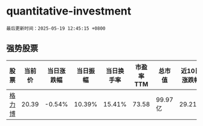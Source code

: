 # quantitative-investment

`最后更新时间：2025-05-19 12:45:15 +0800`

## 强势股票

|股票|当前价|当日涨跌幅|当日振幅|当日换手率|市盈率TTM|总市值|近10日涨跌幅|
|----|----|----|----|----|----|----|----|
|[格力博](https://xueqiu.com/S/SZ301260)|20.39|-0.54%|10.39%|15.41%|73.58|99.97亿|29.21%|
